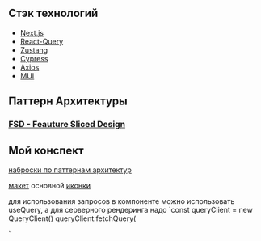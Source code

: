 ## Стэк технологий

- [Next.js](https://nextjs.org/docs)
- [React-Query](https://tanstack.com/query/v3/docs/react/overview)
- [Zustang](https://docs.pmnd.rs/zustand/getting-started/introduction)
- [Cypress](https://docs.cypress.io/guides/overview/why-cypress)
- [Axios](https://axios-http.com/ru/docs/intro)
- [MUI](https://mui.com/material-ui/getting-started/overview/)


## Паттерн Архитектуры 
### [FSD - Feauture Sliced Design](https://feature-sliced.design/docs)

## Мой конспект

[наброски по паттернам архитектур](https://www.figma.com/file/M8Y98RdKR1cEqUbt20lWXk/front-end-application-architecture-design?node-id=0-1&t=PaAFkV6QrAAhjj5w-0)


[макет](https://github.com/devias-io/material-kit-react) основной
[иконки](https://heroicons.com/)



для использования запросов в компоненте можно использовать useQuery, а для серверного рендеринга надо 
`const queryClient = new QueryClient()
queryClient.fetchQuery(

`
